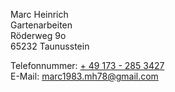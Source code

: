
Marc Heinrich  
Gartenarbeiten  
Röderweg 9o  
65232 Taunusstein

Telefonnummer: [+ 49 173 - 285 3427](tel:+491732853427)  
E-Mail: [marc1983.mh78@gmail.com](marc1983.mh78@gmail.com)
